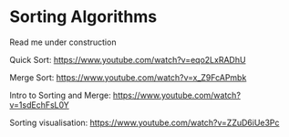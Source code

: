 # Sorting Algorithms

Read me under construction

Quick Sort: https://www.youtube.com/watch?v=eqo2LxRADhU

Merge Sort: https://www.youtube.com/watch?v=x_Z9FcAPmbk

Intro to Sorting and Merge: https://www.youtube.com/watch?v=1sdEchFsL0Y

Sorting visualisation: https://www.youtube.com/watch?v=ZZuD6iUe3Pc
